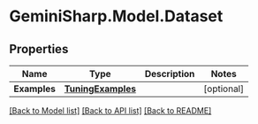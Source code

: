 # GeminiSharp.Model.Dataset

## Properties

Name | Type | Description | Notes
------------ | ------------- | ------------- | -------------
**Examples** | [**TuningExamples**](TuningExamples.md) |  | [optional] 

[[Back to Model list]](../README.md#documentation-for-models) [[Back to API list]](../README.md#documentation-for-api-endpoints) [[Back to README]](../README.md)

